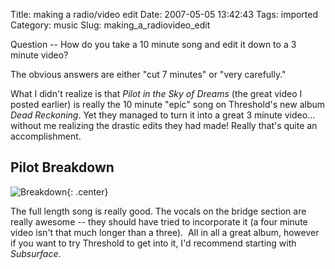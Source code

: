 Title: making a radio/video edit
Date: 2007-05-05 13:42:43
Tags: imported
Category: music
Slug: making_a_radiovideo_edit

Question -- How do you take a 10 minute song and edit it down to a 3 minute video?

The obvious answers are either "cut 7 minutes" or "very carefully."

What I didn't realize is that <em>Pilot in the Sky of Dreams</em> (the great video I posted earlier) is really the 10 minute "epic" song on Threshold's new album <em>Dead Reckoning</em>.  Yet they managed to turn it into a great 3 minute video...  without me realizing the drastic edits they had made!  Really that's quite an accomplishment.

## Pilot Breakdown

![Breakdown]({filename}/images/2007/pilot.png){: .center}


The full length song is really good.  The vocals on the bridge section are really awesome -- they should have tried to incorporate it (a four minute video isn't that much longer than a three).  All in all a great album, however if you want to try Threshold to get into it, I'd recommend starting with <em>Subsurface</em>.
